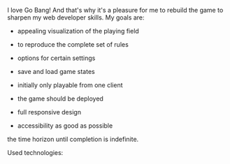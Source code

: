 I love Go Bang! And that's why it's a pleasure for me to rebuild the game to sharpen my web developer skills. My goals are:

- appealing visualization of the playing field

- to reproduce the complete set of rules

- options for certain settings

- save and load game states

- initially only playable from one client

- the game should be deployed

- full responsive design

- accessibility as good as possible

the time horizon until completion is indefinite.

Used technologies:
